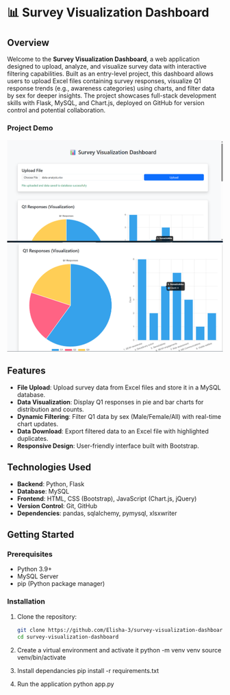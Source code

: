 # 📊 Survey Visualization Dashboard
## Overview

Welcome to the **Survey Visualization Dashboard**, a web application designed to upload, analyze, and visualize survey data with interactive filtering capabilities. Built as an entry-level project, this dashboard allows users to upload Excel files containing survey responses, visualize Q1 response trends (e.g., awareness categories) using charts, and filter data by sex for deeper insights. The project showcases full-stack development skills with Flask, MySQL, and Chart.js, deployed on GitHub for version control and potential collaboration.

### Project Demo
<!-- *(Add a live link if deployed, e.g., [Live Demo](https://your-app.herokuapp.com/) or a screenshot)* ?  -->
![Dashboard Screenshot](screenshots/Visual1.png) 
![Dashboard Screenshot](screenshots/Visual.png) 

## Features
- **File Upload**: Upload survey data from Excel files and store it in a MySQL database.
- **Data Visualization**: Display Q1 responses in pie and bar charts for distribution and counts.
- **Dynamic Filtering**: Filter Q1 data by sex (Male/Female/All) with real-time chart updates.
- **Data Download**: Export filtered data to an Excel file with highlighted duplicates.
- **Responsive Design**: User-friendly interface built with Bootstrap.

## Technologies Used
- **Backend**: Python, Flask
- **Database**: MySQL
- **Frontend**: HTML, CSS (Bootstrap), JavaScript (Chart.js, jQuery)
- **Version Control**: Git, GitHub
- **Dependencies**: pandas, sqlalchemy, pymysql, xlsxwriter

## Getting Started

### Prerequisites
- Python 3.9+
- MySQL Server
- pip (Python package manager)

### Installation
1. Clone the repository:
   ```bash
   git clone https://github.com/Elisha-3/survey-visualization-dashboard.git
   cd survey-visualization-dashboard

2. Create a virtual environment and activate it
    python -m venv venv
    source venv/bin/activate

3. Install dependancies
    pip install -r requirements.txt

4. Run the application
    python app.py